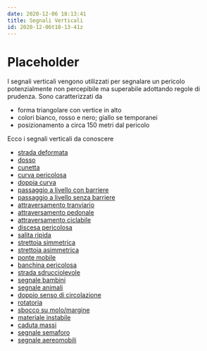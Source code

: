 ```yaml
---
date: 2020-12-06 18:13:41
title: Segnali Verticali
id: 2020-12-06t18-13-41z
---
```


# Placeholder

I segnali verticali vengono utilizzati per segnalare un pericolo potenzialmente
non percepibile ma superabile adottando regole di prudenza. Sono caratterizzati
da

- forma triangolare con vertice in alto
- colori bianco, rosso e nero; giallo se temporanei
- posizionamento a circa 150 metri dal pericolo

Ecco i segnali verticali da conoscere

- [strada deformata](./2020-12-08t09-15-40z.md)
- [dosso](./2020-12-08t09-21-09z.md)
- [cunetta](./2020-12-09t21-44-43z.md)
- [curva pericolosa](./2020-12-09t21-53-51z.md)
- [doppia curva](./2020-12-10t21-34-53z.md)
- [passaggio a livello con barriere](./2020-12-10t21-49-41z.md)
- [passaggio a livello senza barriere](./2020-12-10t22-21-39z.md)
- [attraversamento tranviario](./2020-12-12t16-46-18z.md)
- [attraversamento pedonale](./2020-12-12t17-18-04z.md)
- [attraversamento ciclabile](./2020-12-12t17-45-34z.md)
- [discesa pericolosa](./2020-12-12t17-56-29z.md)
- [salita ripida](./2020-12-12t18-11-18z.md)
- [strettoia simmetrica](./2020-12-13t20-52-20z.md)
- [strettoia asimmetrica](./2020-12-13t21-11-41z.md)
- [ponte mobile](./2020-12-13t21-16-41z.md)
- [banchina pericolosa](./2020-12-13t21-20-33z.md)
- [strada sdrucciolevole](./2020-12-13t21-28-54z.md)
- [segnale bambini](./2020-12-13t21-46-38z.md)
- [segnale animali](./2020-12-13t21-54-07z.md)
- [doppio senso di circolazione](./2020-12-19t15-12-48z.md)
- [rotatoria](./2020-12-19t15-57-37z.md)
- [sbocco su molo/margine](./2020-12-19t16-06-17z.md)
- [materiale instabile](./2020-12-19t16-22-46z.md)
- [caduta massi](./2020-12-19t16-44-39z.md)
- [segnale semaforo](./2020-12-19t16-48-33z.md)
- [segnale aereomobili](./2020-12-19t17-08-11z.md)
